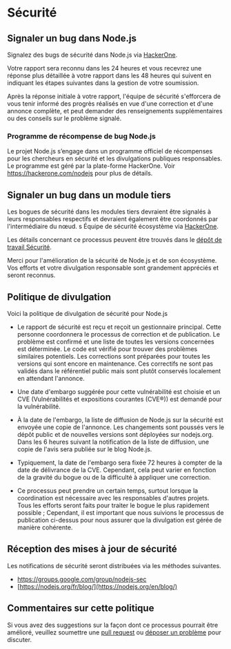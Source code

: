 # Sécurité

## Signaler un bug dans Node.js

Signalez des bugs de sécurité dans Node.js via [HackerOne](https://hackerone.com/nodejs).

Votre rapport sera reconnu dans les 24 heures et vous recevrez une réponse plus détaillée à votre rapport dans les 48 heures qui suivent en indiquant les étapes suivantes dans la gestion de votre soumission.

Après la réponse initiale à votre rapport, l'équipe de sécurité s'efforcera de vous tenir informé des progrès réalisés en vue d'une correction et d'une annonce complète, et peut demander des renseignements supplémentaires ou des conseils sur le problème signalé.

### Programme de récompense de bug Node.js

Le projet Node.js s’engage dans un programme officiel de récompenses pour les chercheurs en sécurité et les divulgations publiques responsables.  Le programme est géré par la plate-forme HackerOne. Voir <https://hackerone.com/nodejs> pour plus de détails.

## Signaler un bug dans un module tiers

Les bogues de sécurité dans les modules tiers devraient être signalés à leurs responsables respectifs et devraient également être coordonnés par l'intermédiaire du nœud. s Équipe de sécurité écosystème via [HackerOne](https://hackerone.com/nodejs-ecosystem).

Les détails concernant ce processus peuvent être trouvés dans le [dépôt de travail Sécurité](https://github.com/nodejs/security-wg/blob/HEAD/processes/third_party_vuln_process.md).

Merci pour l'amélioration de la sécurité de Node.js et de son écosystème. Vos efforts et votre divulgation responsable sont grandement appréciés et seront reconnus.

## Politique de divulgation

Voici la politique de divulgation de sécurité pour Node.js

* Le rapport de sécurité est reçu et reçoit un gestionnaire principal. Cette personne coordonnera le processus de correction et de publication. Le problème est confirmé et une liste de toutes les versions concernées est déterminée. Le code est vérifié pour trouver des problèmes similaires potentiels. Les corrections sont préparées pour toutes les versions qui sont encore en maintenance. Ces correctifs ne sont pas validés dans le référentiel public mais sont plutôt conservés localement en attendant l'annonce.

* Une date d'embargo suggérée pour cette vulnérabilité est choisie et un CVE (Vulnérabilités et expositions courantes (CVE®)) est demandé pour la vulnérabilité.

* À la date de l'embargo, la liste de diffusion de Node.js sur la sécurité est envoyée une copie de l'annonce. Les changements sont poussés vers le dépôt public et de nouvelles versions sont déployées sur nodejs.org. Dans les 6 heures suivant la notification de la liste de diffusion, une copie de l'avis sera publiée sur le blog Node.js.

* Typiquement, la date de l'embargo sera fixée 72 heures à compter de la date de délivrance de la CVE. Cependant, cela peut varier en fonction de la gravité du bogue ou de la difficulté à appliquer une correction.

* Ce processus peut prendre un certain temps, surtout lorsque la coordination est nécessaire avec les responsables d'autres projets. Tous les efforts seront faits pour traiter le bogue le plus rapidement possible ; Cependant, il est important que nous suivions le processus de publication ci-dessus pour nous assurer que la divulgation est gérée de manière cohérente.

## Réception des mises à jour de sécurité

Les notifications de sécurité seront distribuées via les méthodes suivantes.

* <https://groups.google.com/group/nodejs-sec>
* [https://nodejs.org/fr/blog/](https://nodejs.org/en/blog/)

## Commentaires sur cette politique

Si vous avez des suggestions sur la façon dont ce processus pourrait être amélioré, veuillez soumettre une [pull request](https://github.com/nodejs/nodejs.org) ou [déposer un problème](https://github.com/nodejs/security-wg/issues/new) pour discuter.
